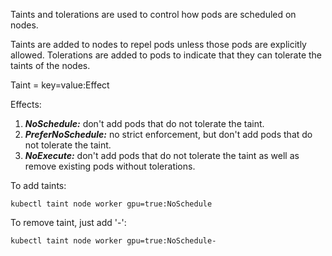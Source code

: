Taints and tolerations are used to control how pods are scheduled on nodes.  

Taints are added to nodes to repel pods unless those pods are explicitly allowed.
Tolerations are added to pods to indicate that they can tolerate the taints of the nodes.

Taint = key=value:Effect

Effects:

1. ***NoSchedule:*** don't add pods that do not tolerate the taint.
2. ***PreferNoSchedule:*** no strict enforcement, but don't add pods that do not tolerate the taint.
3. ***NoExecute:*** don't add pods that do not tolerate the taint as well as remove existing pods without tolerations.

To add taints:

`kubectl taint node worker gpu=true:NoSchedule`

To remove taint, just add '-':

`kubectl taint node worker gpu=true:NoSchedule-`
